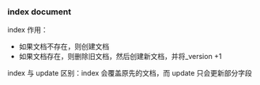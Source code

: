 ### index document

index 作用：

- 如果文档不存在，则创建文档
- 如果文档存在，则删除旧文档，然后创建新文档，并将_version +1
    
index 与 update 区别：index 会覆盖原先的文档，而 update 只会更新部分字段
